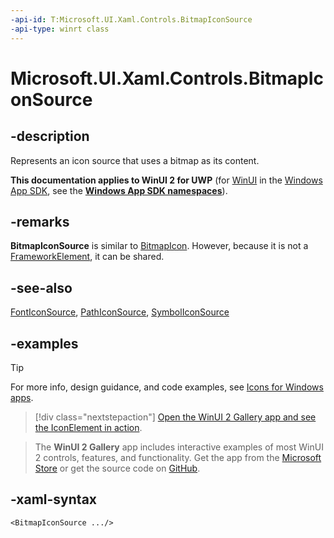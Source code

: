 ```yaml
---
-api-id: T:Microsoft.UI.Xaml.Controls.BitmapIconSource
-api-type: winrt class
---
```

<!-- Class syntax.
public class BitmapIconSource : IconSource, IconSource
-->

# Microsoft.UI.Xaml.Controls.BitmapIconSource

## -description

Represents an icon source that uses a bitmap as its content.

**This documentation applies to WinUI 2 for UWP** (for [WinUI](/windows/apps/winui/winui3/) in the [Windows App SDK](/windows/apps/windows-app-sdk/), see the **[Windows App SDK namespaces](/windows/windows-app-sdk/api/winrt/)**).

## -remarks

**BitmapIconSource** is similar to [BitmapIcon](/uwp/api/windows.ui.xaml.controls.bitmapicon). However, because it is not a [FrameworkElement](/uwp/api/windows.ui.xaml.frameworkelement), it can be shared.

## -see-also

[FontIconSource](fonticonsource.md), [PathIconSource](pathiconsource.md), [SymbolIconSource](symboliconsource.md)

## -examples

> [!TIP]
> For more info, design guidance, and code examples, see [Icons for Windows apps](/windows/apps/design/controls/icons).

> [!div class="nextstepaction"]
> [Open the WinUI 2 Gallery app and see the IconElement in action](winui2gallery:/item/IconElement).

> The **WinUI 2 Gallery** app includes interactive examples of most WinUI 2 controls, features, and functionality. Get the app from the [Microsoft Store](https://www.microsoft.com/store/productId/9MSVH128X2ZT) or get the source code on [GitHub](https://github.com/Microsoft/WinUI-Gallery/tree/winui2).

## -xaml-syntax

```xaml
<BitmapIconSource .../>
```
